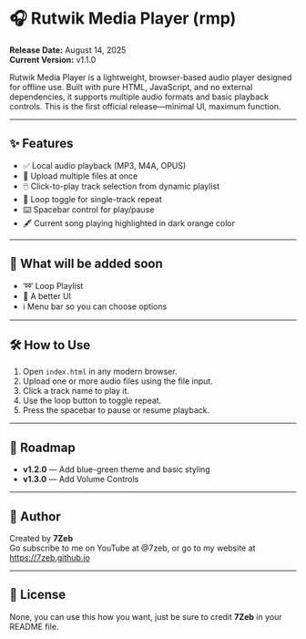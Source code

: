 # 🎧 Rutwik Media Player (rmp)

**Release Date:** August 14, 2025  
**Current Version:** v1.1.0

Rutwik Media Player is a lightweight, browser-based audio player designed for offline use. Built with pure HTML, JavaScript, and no external dependencies, it supports multiple audio formats and basic playback controls. This is the first official release—minimal UI, maximum function.

---

## ✨ Features

- ✅ Local audio playback (MP3, M4A, OPUS)
- 📁 Upload multiple files at once
- 🖱️ Click-to-play track selection from dynamic playlist
- 🔁 Loop toggle for single-track repeat
- ⌨️ Spacebar control for play/pause
- 🖋 Current song playing highlighted in dark orange color

---

## 🚧 What will be added soon

- ➿ Loop Playlist
- 🎨 A better UI
- ℹ Menu bar so you can choose options

---

## 🛠️ How to Use

1. Open `index.html` in any modern browser.
2. Upload one or more audio files using the file input.
3. Click a track name to play it.
4. Use the loop button to toggle repeat.
5. Press the spacebar to pause or resume playback.

---

## 📜 Roadmap

- **v1.2.0** — Add blue-green theme and basic styling
- **v1.3.0** — Add Volume Controls


---

## 🧙 Author

Created by **7Zeb**  
Go subscribe to me on YouTube at @7zeb, or go to my website at https://7zeb.github.io

---

## 📂 License

None, you can use this how you want, just be sure to credit **7Zeb** in your README file.
